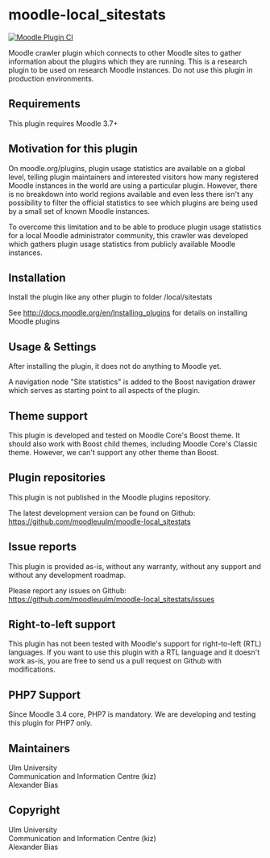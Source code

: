 moodle-local_sitestats
======================

[![Moodle Plugin CI](https://github.com/moodleuulm/moodle-local_sitestats/workflows/Moodle%20Plugin%20CI/badge.svg?branch=master)](https://github.com/moodleuulm/moodle-local_sitestats/actions?query=workflow%3A%22Moodle+Plugin+CI%22+branch%3Amaster)

Moodle crawler plugin which connects to other Moodle sites to gather information about the plugins which they are running.
This is a research plugin to be used on research Moodle instances. Do not use this plugin in production environments.


Requirements
------------

This plugin requires Moodle 3.7+


Motivation for this plugin
--------------------------

On moodle.org/plugins, plugin usage statistics are available on a global level, telling plugin maintainers and interested visitors how many registered Moodle instances in the world are using a particular plugin. However, there is no breakdown into world regions available and even less there isn't any possibility to filter the official statistics to see which plugins are being used by a small set of known Moodle instances.

To overcome this limitation and to be able to produce plugin usage statistics for a local Moodle administrator community, this crawler was developed which gathers plugin usage statistics from publicly available Moodle instances.


Installation
------------

Install the plugin like any other plugin to folder
/local/sitestats

See http://docs.moodle.org/en/Installing_plugins for details on installing Moodle plugins


Usage & Settings
----------------

After installing the plugin, it does not do anything to Moodle yet.

A navigation node "Site statistics" is added to the Boost navigation drawer which serves as starting point to all aspects of the plugin.


Theme support
-------------

This plugin is developed and tested on Moodle Core's Boost theme.
It should also work with Boost child themes, including Moodle Core's Classic theme. However, we can't support any other theme than Boost.


Plugin repositories
-------------------

This plugin is not published in the Moodle plugins repository.

The latest development version can be found on Github:
https://github.com/moodleuulm/moodle-local_sitestats


Issue reports
-------------

This plugin is provided as-is, without any warranty, without any support and without any development roadmap.

Please report any issues on Github:
https://github.com/moodleuulm/moodle-local_sitestats/issues


Right-to-left support
---------------------

This plugin has not been tested with Moodle's support for right-to-left (RTL) languages.
If you want to use this plugin with a RTL language and it doesn't work as-is, you are free to send us a pull request on Github with modifications.


PHP7 Support
------------

Since Moodle 3.4 core, PHP7 is mandatory. We are developing and testing this plugin for PHP7 only.


Maintainers
-----------

Ulm University\
Communication and Information Centre (kiz)\
Alexander Bias


Copyright
---------

Ulm University\
Communication and Information Centre (kiz)\
Alexander Bias

